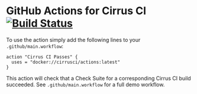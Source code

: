 # GitHub Actions for Cirrus CI [![Build Status](https://api.cirrus-ci.com/github/cirruslabs/actions.svg)](https://cirrus-ci.com/github/cirruslabs/actions)

To use the action simply add the following lines to your `.github/main.workflow`:

```
action "Cirrus CI Passes" {
  uses = "docker://cirrusci/actions:latest"
}
```

This action will check that a Check Suite for a corresponding Cirrus CI build succeeded. See `.github/main.workflow` for a full demo workflow.
